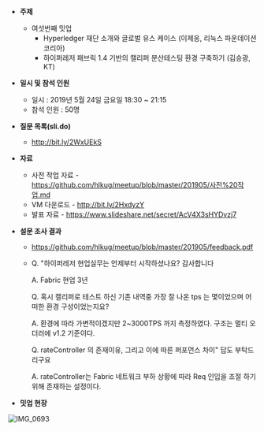 - **주제**
  
  - 여섯번째 밋업
    - Hyperledger 재단 소개와 글로벌 유스 케이스 (이제응, 리눅스 파운데이션 코리아)
    - 하이퍼레저 패브릭 1.4 기반의 캘리퍼 분산테스팅 환경 구축하기 (김승광, KT)
- **일시 및 참석 인원**
  - 일시 : 2019년 5월 24일 금요일 18:30 ~ 21:15
  - 참석 인원 : 50명
- **질문 목록(sli.do)**
  
  - http://bit.ly/2WxUEkS
- **자료**
  
  - 사전 작업 자료 - https://github.com/hlkug/meetup/blob/master/201905/사전%20작업.md
  - VM 다운로드 - http://bit.ly/2HxdyzY
  - 발표 자료 - https://www.slideshare.net/secret/AcV4X3sHYDvzj7
- **설문 조사 결과**
  
  - https://github.com/hlkug/meetup/blob/master/201905/feedback.pdf
  
  - Q. "하이퍼레저 현업실무는 언제부터 시작하셨나요? 감사합니다
  
    A. Fabric 현업 3년
  
    Q. 혹시 캘리퍼로 테스트 하신 기존 내역중 가장 잘 나온 tps 는 몇이었으며 어떠한 환경 구성이었는지요?
  
    A. 환경에 따라 가변적이겠지만 2~3000TPS 까지 측정하였다.
       구조는 멀티 오더러에 v1.2 기준이다.
  
    Q. rateController 의 존재이유, 그리고 이에 따른 퍼포먼스 차이" 답도 부탁드리구요
  
    A. rateController는 Fabric 네트워크 부하 상황에 따라 
        Req 인입을 조절 하기 위해 존재하는 설정이다.
- **밋업 현장**

![IMG_0693](https://github.com/hlkug/meetup/blob/master/201905/images/UNADJUSTEDNONRAW_thumb_2be1.jpg)

